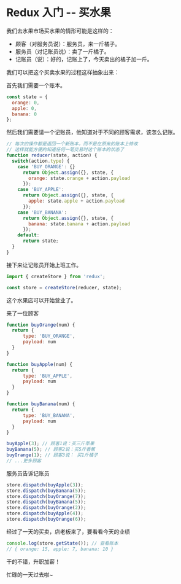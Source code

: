 # Redux 入门 -- 买水果

我们去水果市场买水果的情形可能是这样的：

* 顾客（对服务员说）：服务员，来一斤橘子。
* 服务员（对记账员说）：卖了一斤橘子。
* 记账员（说）：好的，记账上了，今天卖出的橘子加一斤。

我们可以把这个买卖水果的过程这样抽象出来：

首先我们需要一个账本。

```js
const state = {
  orange: 0,
  apple: 0,
  banana: 0
};
```

然后我们需要请一个记账员，他知道对于不同的顾客需求，该怎么记账。

```js
// 每次的操作都是返回一个新账本，而不是在原来的账本上修改
// 这样就能方便的知道任何一笔交易时这个账本的状态了
function reducer(state, action) {
  switch(action.type) {
    case 'BUY_ORANGE': {}
      return Object.assign({}, state, {
        orange: state.orange + action.payload
      });
    case 'BUY_APPLE':
      return Object.assign({}, state, {
        apple: state.apple + action.payload
      });
    case 'BUY_BANANA':
      return Object.assign({}, state, {
        banana: state.banana + action.payload
      });
    default:
      return state;
  }
}
```

接下来让记账员开始上班工作。

```js
import { createStore } from 'redux';

const store = createStore(reducer, state);
```

这个水果店可以开始营业了。

来了一位顾客

```js
function buyOrange(num) {
  return {
      type: 'BUY_ORANGE',
      payload: num
  }
}

function buyApple(num) {
  return {
      type: 'BUY_APPLE',
      payload: num
  }
}

function buyBanana(num) {
  return {
      type: 'BUY_BANANA',
      payload: num
  }
}

buyApple(3); // 顾客1说：买三斤苹果
buyBanana(5); // 顾客2说：买5斤香蕉
buyOrange(1); // 顾客3说： 买1斤橘子
// ...更多顾客
```

服务员告诉记账员

```js
store.dispatch(buyApple(3));
store.dispatch(buyBanana(5));
store.dispatch(buyOrange(7));
store.dispatch(buyBanana(5));
store.dispatch(buyOrange(2));
store.dispatch(buyApple(4));
store.dispatch(buyOrange(6));
```

经过了一天的买卖，店老板来了，要看看今天的业绩

```js
console.log(store.getState()); // 查看账本
// { orange: 15, apple: 7, banana: 10 }
```

干的不错，升职加薪！

忙碌的一天过去啦~